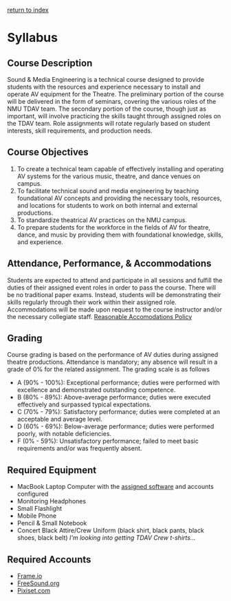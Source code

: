 [return to index](../index.md)
# Syllabus
## Course Description
Sound & Media Engineering is a technical course designed to provide students with the resources and experience necessary to install and operate AV equipment for the Theatre. The preliminary portion of the course will be delivered in the form of seminars, covering the various roles of the NMU TDAV team. The secondary portion of the course, though just as important, will involve practicing the skills taught through assigned roles on the TDAV team. Role assignments will rotate regularly based on student interests, skill requirements, and production needs.
## Course Objectives
1. To create a technical team capable of effectively installing and operating AV systems for the various music, theatre, and dance venues on campus.
2. To facilitate technical sound and media engineering by teaching foundational AV concepts and providing the necessary tools, resources, and locations for students to work on both internal and external productions.
3. To standardize theatrical AV practices on the NMU campus.
4. To prepare students for the workforce in the fields of AV for theatre, dance, and music by providing them with foundational knowledge, skills, and experience.
## Attendance, Performance, & Accommodations
Students are expected to attend and participate in all sessions and fulfill the duties of their assigned event roles in order to pass the course. There will be no traditional paper exams. Instead, students will be demonstrating their skills regularly through their work within their assigned role. Accommodations will be made upon request to the course instructor and/or the necessary collegiate staff.
[Reasonable Accomodations Policy](https://nmu.edu/disabilityservices/draft-reasonable-accommodation-policy)
## Grading
Course grading is based on the performance of AV duties during assigned theatre productions. Attendance is mandatory; any absence will result in a grade of 0% for the related assignment. The grading scale is as follows
- A (90% - 100%): Exceptional performance; duties were performed with excellence and demonstrated outstanding competence.
- B (80% - 89%): Above-average performance; duties were executed effectively and surpassed typical expectations.
- C (70% - 79%): Satisfactory performance; duties were completed at an acceptable and average level.
- D (60% - 69%): Below-average performance; duties were performed poorly, with notable deficiencies.
- F (0% - 59%): Unsatisfactory performance; failed to meet basic requirements and/or was frequently absent.
## Required Equipment
- MacBook Laptop Computer with the [assigned software](assigned_software.md) and accounts configured
- Monitoring Headphones
- Small Flashlight
- Mobile Phone
- Pencil & Small Notebook
- Concert Black Attire/Crew Uniform (black shirt, black pants, black shoes, black belt) *I'm looking into getting TDAV Crew t-shirts...*
## Required Accounts
- [Frame.io](https://www.frame.io)
- [FreeSound.org](https://www.freesound.org)
- [Pixiset.com](https://www.pixiset.com)
